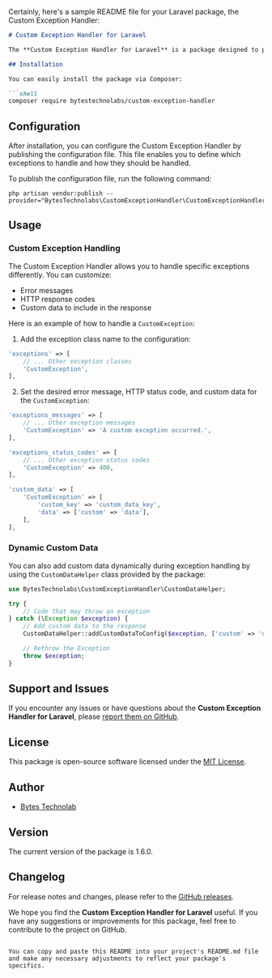 Certainly, here's a sample README file for your Laravel package, the Custom Exception Handler:

```markdown
# Custom Exception Handler for Laravel

The **Custom Exception Handler for Laravel** is a package designed to provide custom exception handling within your Laravel application. It allows you to specify how different types of exceptions should be handled, set custom HTTP response codes, define error messages, and even provide custom data to be included in the response.

## Installation

You can easily install the package via Composer:

```shell
composer require bytestechnolabs/custom-exception-handler
```

## Configuration

After installation, you can configure the Custom Exception Handler by publishing the configuration file. This file enables you to define which exceptions to handle and how they should be handled.

To publish the configuration file, run the following command:

```shell
php artisan vendor:publish --provider="BytesTechnolabs\CustomExceptionHandler\CustomExceptionHandlerServiceProvider"
```

## Usage

### Custom Exception Handling

The Custom Exception Handler allows you to handle specific exceptions differently. You can customize:

- Error messages
- HTTP response codes
- Custom data to include in the response

Here is an example of how to handle a `CustomException`:

1. Add the exception class name to the configuration:

```php
'exceptions' => [
    // ... Other exception classes
    'CustomException',
],
```

2. Set the desired error message, HTTP status code, and custom data for the `CustomException`:

```php
'exceptions_messages' => [
    // ... Other exception messages
    'CustomException' => 'A custom exception occurred.',
],

'exceptions_status_codes' => [
    // ... Other exception status codes
    'CustomException' => 400,
],

'custom_data' => [
    'CustomException' => [
        'custom_key' => 'custom_data_key',
        'data' => ['custom' => 'data'],
    ],
],
```

### Dynamic Custom Data

You can also add custom data dynamically during exception handling by using the `CustomDataHelper` class provided by the package:

```php
use BytesTechnolabs\CustomExceptionHandler\CustomDataHelper;

try {
    // Code that may throw an exception
} catch (\Exception $exception) {
    // Add custom data to the response
    CustomDataHelper::addCustomDataToConfig($exception, ['custom' => 'data'], 'custom_data_key');

    // Rethrow the Exception
    throw $exception;
}
```

## Support and Issues

If you encounter any issues or have questions about the **Custom Exception Handler for Laravel**, please [report them on GitHub](https://github.com/bytestechnolabs/custom-exception-handler/issues).

## License

This package is open-source software licensed under the [MIT License](https://github.com/bytestechnolabs/custom-exception-handler/blob/master/LICENSE).

## Author

- [Bytes Technolab](mailto:bhavik@bytestechnolab.com)

## Version

The current version of the package is 1.6.0.

## Changelog

For release notes and changes, please refer to the [GitHub releases](https://github.com/bytestechnolabs/custom-exception-handler/releases).

We hope you find the **Custom Exception Handler for Laravel** useful. If you have any suggestions or improvements for this package, feel free to contribute to the project on GitHub.
```

You can copy and paste this README into your project's README.md file and make any necessary adjustments to reflect your package's specifics.